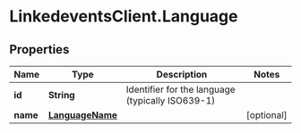 # LinkedeventsClient.Language

## Properties
Name | Type | Description | Notes
------------ | ------------- | ------------- | -------------
**id** | **String** | Identifier for the language (typically ISO639-1) | 
**name** | [**LanguageName**](LanguageName.md) |  | [optional] 


